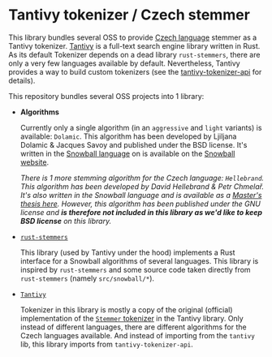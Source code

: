
# Tantivy tokenizer / Czech stemmer

This library bundles several OSS to provide [Czech language](https://en.wikipedia.org/wiki/Czech_language) stemmer as a Tantivy tokenizer. [Tantivy](https://github.com/quickwit-oss/tantivy) is a full-text search engine library written in Rust. As its default Tokenizer depends on a dead library `rust-stemmers`, there are only a very few languages available by default. Nevertheless, Tantivy provides a way to build custom tokenizers (see the [tantivy-tokenizer-api](https://crates.io/crates/tantivy-tokenizer-api) for details).

This repository bundles several OSS projects into 1 library:
- **Algorithms**

  Currently only a single algorithm (in an `aggressive` and `light` variants) is available: `Dolamic`. This algorithm has been developed by Ljiljana Dolamic & Jacques Savoy and published under the BSD license. It's written in the [Snowball language](https://snowballstem.org/) on is available on the [Snowball website](https://snowballstem.org/algorithms/czech/stemmer.html).

  *There is 1 more stemming algorithm for the Czech language: `Hellebrand`. This algorithm has been developed by David Hellebrand & Petr Chmelař. It's also written in the Snowball language and is available as a [Master's thesis here](https://www.fit.vut.cz/research/product/133). However, this algorithm has been published under the GNU license and **is therefore not included in this library as we'd like to keep BSD license** on this library.*
- [`rust-stemmers`](https://github.com/CurrySoftware/rust-stemmers)

  This library (used by Tantivy under the hood) implements a Rust interface for a Snowball algorithms of several languages. This library is inspired by `rust-stemmers` and some source code taken directly from `rust-stemmers` (namely `src/snowball/*`).
- [`Tantivy`](https://github.com/quickwit-oss/tantivy)

  Tokenizer in this library is mostly a copy of the original (official) implementation of the [`Stemmer` tokenizer](https://github.com/quickwit-oss/tantivy/blob/main/src/tokenizer/stemmer.rs) in the Tantivy library. Only instead of different languages, there are different algorithms for the Czech languages available. And instead of importing from the `tantivy` lib, this library imports from `tantivy-tokenizer-api`.
